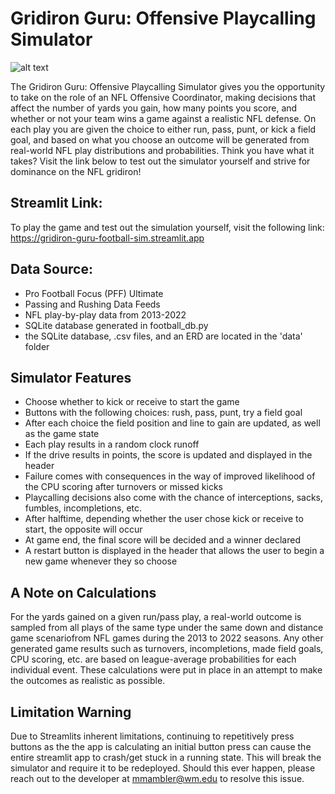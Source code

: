 # Gridiron Guru: Offensive Playcalling Simulator

![alt text](https://github.com/mmambler/DATA_440_Final_Project_Football_Sim/blob/data/Screenshot.png?raw=true)

The Gridiron Guru: Offensive Playcalling Simulator gives you the opportunity to take on the role of an NFL Offensive Coordinator, making decisions that affect the number of yards you gain, how many points you score, and whether or not your team wins a game against a realistic NFL defense. On each play you are given the choice to either run, pass, punt, or kick a field goal, and based on what you choose an outcome will be generated from real-world NFL play distributions and probabilities. Think you have what it takes? Visit the link below to test out the simulator yourself and strive for dominance on the NFL gridiron!

## Streamlit Link:
To play the game and test out the simulation yourself, visit the following link:
https://gridiron-guru-football-sim.streamlit.app

## Data Source:
- Pro Football Focus (PFF) Ultimate
- Passing and Rushing Data Feeds
- NFL play-by-play data from 2013-2022
- SQLite database generated in football_db.py
- the SQLite database, .csv files, and an ERD are located in the 'data' folder

## Simulator Features
- Choose whether to kick or receive to start the game
- Buttons with the following choices: rush, pass, punt, try a field goal
- After each choice the field position and line to gain are updated, as well as the game state
- Each play results in a random clock runoff
- If the drive results in points, the score is updated and displayed in the header
- Failure comes with consequences in the way of improved likelihood of the CPU scoring after turnovers or missed kicks
- Playcalling decisions also come with the chance of interceptions, sacks, fumbles, incompletions, etc.
- After halftime, depending whether the user chose kick or receive to start, the opposite will occur
- At game end, the final score will be decided and a winner declared
- A restart button is displayed in the header that allows the user to begin a new game whenever they so choose

## A Note on Calculations
For the yards gained on a given run/pass play, a real-world outcome is sampled from all plays of the same type under the same down and distance game scenariofrom NFL games during the 2013 to 2022 seasons. Any other generated game results such as turnovers, incompletions, made field goals, CPU scoring, etc. are based on league-average probabilities for each individual event. These calculations were put in place in an attempt to make the outcomes as realistic as possible.

## Limitation Warning
Due to Streamlits inherent limitations, continuing to repetitively press buttons as the the app is calculating an initial button press can cause the entire streamlit app to crash/get stuck in a running state. This will break the simulator and require it to be redeployed. Should this ever happen, please reach out to the developer at mmambler@wm.edu to resolve this issue.
